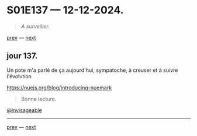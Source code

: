 # S01E137 — 12-12-2024.

> *A surveiller.*

[prev](S01E136-11-12-2024.md) — [next](S01E01-29-07-2024.md)     

## jour 137.

Un pote m'a parlé de ça aujourd'hui, sympatoche, à creuser et à suivre l'évolution

https://nuejs.org/blog/introducing-nuemark

> Bonne lecture.

[@invisageable](https://twitter.com/invisageable)   

---

[prev](S01E136-11-12-2024.md) — [next](S01E01-29-07-2024.md)   
